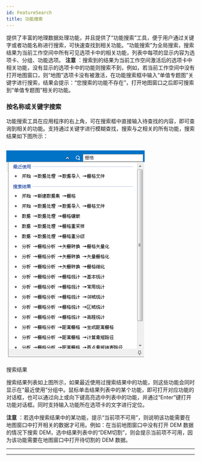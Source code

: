 ```yaml
---
id: FeatureSearch
title: 功能搜索  
---  
```

提供了丰富的地理数据处理功能，并且提供了“功能搜索”工具，便于用户通过关键字或者功能名称进行搜索，可快速查找到相关功能。“功能搜索”为全局搜索，搜索结果为当前工作空间中所有可见选项卡中的相关功能，列表中每项的显示内容为选项卡、分组、功能选项。
**注意**
：搜索到的结果为当前工作空间激活后的选项卡中相关功能，没有显示的选项卡中的功能则搜索不到，例如，若当前工作空间中没有打开地图窗口，则“地图”选项卡没有被激活，在功能搜索框中输入“单值专题图”关键字进行搜索，结果会提示：“您搜索的功能不存在”，打开地图窗口之后即可搜索到“单值专题图”相关的功能。

### 按名称或关键字搜索

功能搜索工具在应用程序的右上角，可在搜索框中直接输入待查找的内容，即可查询到相关的功能。支持通过关键字进行模糊查找，搜索与之相关的所有功能，搜索结果如下图所示：

![](img/SearchResult.png)  
---  
搜索结果  
  
搜索结果列表如上图所示，如果最近使用过搜索结果中的功能，则这些功能会同时显示在“最近使用”分组中。鼠标单击结果列表中的某个功能，即可打开对应功能的对话框，也可以通过向上或向下键高亮选中列表中的功能，并通过“Enter”键打开功能对话框。同时支持输入功能所在选项卡的文字进行定位。

**注意** ：若选中搜索结果中的某功能，提示“当前项不可用”，则说明该功能需要在地图窗口中打开相关的数据才可用。例如：在当前地图窗口中没有打开 DEM
数据的情况下搜索 DEM，选中结果列表中的“DEM切割”，则会提示当前项不可用，因为该功能需要在地图窗口中打开待切割的 DEM 数据。

* * *

[](http://www.supermap.com)  
  
---

